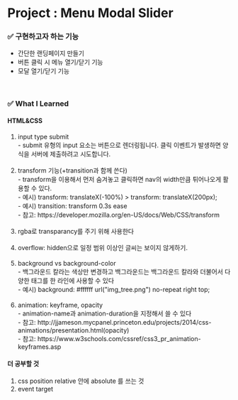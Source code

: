 <h1>Project : Menu Modal Slider</h1>

<h3>✅  구현하고자 하는 기능</h3>
    <ul>
        <li>간단한 랜딩페이지 만들기</li>
        <li>버튼 클릭 시 메뉴 열기/닫기 기능 </li>
        <li>모달 열기/닫기 기능</li>
    </ul>
<br>
<h3>✅  What I Learned</h3>
<h4>HTML&CSS</h4>
<ol>
    <li>input type submit</li>
    - submit 유형의 input 요소는 버튼으로 렌더링됩니다. 클릭 이벤트가 발생하면 양식을 서버에 제출하려고 시도합니다.
    <br>
    <br>
    <li>transform 기능(+transition과 함께 쓴다)</li>
    - transform을 이용해서 먼저 숨겨놓고 클릭하면 nav의 width만큼 튀어나오게 활용할 수 있다.<br>
    - 예시) transform: translateX(-100%) > transform: translateX(200px); <br>
    - 예시) transition: transform 0.3s ease<br>
    - 참고: https://developer.mozilla.org/en-US/docs/Web/CSS/transform<br>
    <br>
    <li>rgba로 transparancy를 주기 위해 사용한다</li><br>
    <li>overflow: hidden으로 일정 범위 이상인 글씨는 보이지 않게하기.</li><br>
    <li>background vs background-color</li>
    - 백그라운드 칼라는 색상만 변경하고 백그라운드는 백그라운드 칼라와 더불어서 다양한 태그를 한 라인에 사용할 수 있다<br>
    - 예시) background: #ffffff url("img_tree.png") no-repeat right top;<br>
    <br>
    <li>animation: keyframe, opacity</li>
    - animation-name과 animation-duration을 지정해서 쓸 수 있다<br>
    - 참고: http://jjameson.mycpanel.princeton.edu/projects/2014/css-animations/presentation.html(opacity)<br>
    - 참고: https://www.w3schools.com/cssref/css3_pr_animation-keyframes.asp
</ol>
<h4>더 공부할 것</h4>
<ol>
    <li>css position relative 안에 absolute 를 쓰는 것</li>
    <li>event target</li>
</ol>
